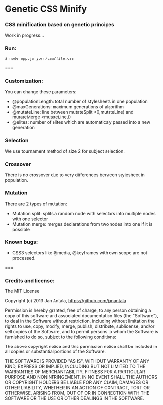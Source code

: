 # Genetic CSS Minify

### CSS minification based on genetic principes

Work in progress...

### Run: 
```bash 
$ node app.js yorr/css/file.css
```

===

### Customization:
You can change these parameters:
- @populationLength: total number of stylesheets in one population
- @maxGenerations: maximum generations of algorithm
- @mutateLine: line between mutateSplit <0,mutateLine) and mutateMerge <mutateLine,1)
- @elites: number of elites which are automaticaly passed into a new generation
  
### Selection
We use tournament method of size 2 for subject selection.

### Crossover
There is no crossover due to very differences between stylesheet in population.

### Mutation
There are 2 types of mutation:
- Mutation split: splits a random node with selectors into multiple nodes with one selector
- Mutation merge: merges declarations from two nodes into one if it is possible

### Known bugs:

- CSS3 selectors like @media, @keyframes with own scope are not processed.

===

### Credits and license:
The MIT License

Copyright (c) 2013 Jan Antala, https://github.com/janantala

Permission is hereby granted, free of charge, to any person obtaining a copy
of this software and associated documentation files (the "Software"), to deal
in the Software without restriction, including without limitation the rights
to use, copy, modify, merge, publish, distribute, sublicense, and/or sell
copies of the Software, and to permit persons to whom the Software is
furnished to do so, subject to the following conditions:

The above copyright notice and this permission notice shall be included in
all copies or substantial portions of the Software.

THE SOFTWARE IS PROVIDED "AS IS", WITHOUT WARRANTY OF ANY KIND, EXPRESS OR
IMPLIED, INCLUDING BUT NOT LIMITED TO THE WARRANTIES OF MERCHANTABILITY,
FITNESS FOR A PARTICULAR PURPOSE AND NONINFRINGEMENT. IN NO EVENT SHALL THE
AUTHORS OR COPYRIGHT HOLDERS BE LIABLE FOR ANY CLAIM, DAMAGES OR OTHER
LIABILITY, WHETHER IN AN ACTION OF CONTRACT, TORT OR OTHERWISE, ARISING FROM,
OUT OF OR IN CONNECTION WITH THE SOFTWARE OR THE USE OR OTHER DEALINGS IN
THE SOFTWARE.
